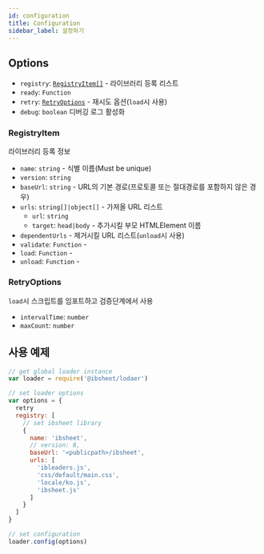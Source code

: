```yaml
---
id: configuration
title: Configuration
sidebar_label: 설정하기
---
```



## Options

* `registry`: [`RegistryItem[]`](#registryitem) - 라이브러리 등록 리스트
* `ready`: `Function`
* `retry`: [`RetryOptions`](#retryoptions) - 재시도 옵션(`load`시 사용)
* `debug`: `boolean` 디버깅 로그 활성화

### RegistryItem

라이브러리 등록 정보

* `name`: `string` - 식별 이름(Must be unique)
* `version`: `string`
* `baseUrl`: `string` - URL의 기본 경로(프로토콜 또는 절대경로를 포함하지 않은 경우)
* `urls`: `string[]|object[]` - 가져올 URL 리스트
  * `url`: `string`
  * `target`: `head|body` - 추가시킬 부모 HTMLElement 이름
* `dependentUrls` - 제거시킬 URL 리스트(`unload`시 사용)
* `validate`: `Function` -
* `load`: `Function` -
* `unload`: `Function` -

### RetryOptions

`load`시 스크립트를 임포트하고 검증단계에서 사용

* `intervalTime`: `number`
* `maxCount`: `number`


## 사용 예제

```js
// get global loader instance
var loader = require('@ibsheet/lodaer')

// set loader options
var options = {
  retry
  registry: [
    // set ibsheet library
    {
      name: 'ibsheet',
      // version: 8,
      baseUrl: '<publicpath>/ibsheet',
      urls: [
        'ibleaders.js',
        'css/default/main.css',
        'locale/ko.js',
        'ibsheet.js'
      ]
    }
  ]
}

// set configuration
loader.config(options)
```

